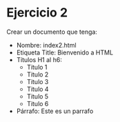 # Ejercicio 2

Crear un documento que tenga:
* Nombre: index2.html
* Etiqueta Title: Bienvenido a HTML
* Títulos H1 al h6: 
  * Titulo 1
  * Titulo 2
  * Titulo 3
  * Titulo 4
  * Titulo 5
  * Titulo 6
* Párrafo: Este es un parrafo